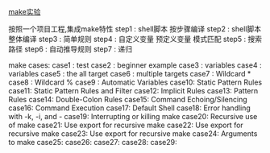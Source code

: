 [make实验](https://agui93.github.io/2021/11/12/c-language/cmake/#make)


按照一个项目工程,集成make特性
step1 : shell脚本 按步骤编译
step2 : shell脚本 整体编译
step3 : 简单规则
step4 : 自定义变量 预定义变量 模式匹配
step5 : 搜索路径
step6 : 自动推导规则
step7 : 递归 

make cases:
case1 : test
case2 : beginner example 
case3 : variables
case4 : variables
case5 : the all target 
case6 : multiple targets 
case7 : Wildcard * 
case8 : Wildcard %
case9 : Automatic Variables 
case10: Static Pattern Rules 
case11: Static Pattern Rules and Filter 
case12: Implicit Rules 
case13: Pattern Rules 
case14: Double-Colon Rules 
case15: Command Echoing/Silencing
case16: Command Execution 
case17: Default Shell 
case18: Error handling with -k, -i, and -
case19: Interrupting or killing make 
case20: Recursive use of make
case21: Use export for recursive make
case22: Use export for recursive make
case23: Use export for recursive make
case24: Arguments to make
case25:
case26:
case27:
case28:
case29:





